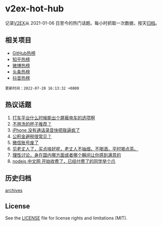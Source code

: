 # v2ex-hot-hub

 记录[V2EX](https://www.v2ex.com/)从 2021-01-06 日至今的热门话题。每小时抓取一次数据，按天[归档](archives)。
 
 ## 相关项目

- [GitHub热榜](https://github.com/snaildev/github-hot-hub)
- [知乎热榜](https://github.com/snaildev/zhihu-hot-hub)
- [微博热榜](https://github.com/snaildev/weibo-hot-hub)
- [头条热榜](https://github.com/snaildev/toutiao-hot-hub)
- [抖音热榜](https://github.com/snaildev/douyin-hot-hub)


 `更新时间：2022-07-20 16:13:32 +0800`

## 热议话题

1. [打车平台什么时候能出个屏蔽电车的选项啊](https://www.v2ex.com/t/867339)
1. [不用洗的杯子推荐？](https://www.v2ex.com/t/867388)
1. [iPhone 没有通话录音快把我逼疯了](https://www.v2ex.com/t/867435)
1. [公积金避税很常见？](https://www.v2ex.com/t/867510)
1. [微信账号废了](https://www.v2ex.com/t/867428)
1. [见老丈人了，买点啥好呢，老丈人不抽烟，不喝酒，平时喝点茶。](https://www.v2ex.com/t/867393)
1. [理性讨论，身在国内哪方面或者哪个瞬间让你感到满意的](https://www.v2ex.com/t/867449)
1. [nodejs 中文网 开始收费了，已经付费了的同学举个爪](https://www.v2ex.com/t/867461)

## 历史归档

[archives](archives)

## License

See the [LICENSE](LICENSE) file for license rights and limitations (MIT).
